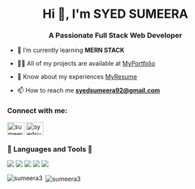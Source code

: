 <h1 align="center">Hi 👋, I'm SYED SUMEERA</h1>
<h3 align="center">A Passionate Full Stack Web Developer</h3>

- 🌱 I’m currently learning **MERN STACK**

- 👨‍💻 All of my projects are available at [MyPortfolio](https://my-portfolio-ehwa.onrender.com)
  
- 📄 Know about my experiences [MyResume](https://my-portfolio-ehwa.onrender.com/Resume%20(2).pdf)


- 📫 How to reach me **syedsumeera92@gmail.com**

<h3 align="left">Connect with me:</h3>
<p align="left">
<a href="https://linkedin.com/in/sumeera-syed" target="blank"><img align="center" src="https://raw.githubusercontent.com/rahuldkjain/github-profile-readme-generator/master/src/images/icons/Social/linked-in-alt.svg" alt="sumeera-syed" height="30" width="40" /></a>
<a href="https://www.hackerrank.com/syedsumeera92" target="blank"><img align="center" src="https://raw.githubusercontent.com/rahuldkjain/github-profile-readme-generator/master/src/images/icons/Social/hackerrank.svg" alt="syedsumeera92" height="30" width="40" /></a>
</p>

<h3 align="left">🚀 Languages and Tools 🚀</h3>

<p align="left">
  <img src="https://custom-icon-badges.herokuapp.com/badge/C-00599C?style=for-the-badge&logo=c&logoColor=white&color=blueviolet"/>
  <img src="https://custom-icon-badges.herokuapp.com/badge/JavaScript-F7DF1E?style=for-the-badge&logo=javascript&logoColor=black&color=orange"/>
  <img src="https://custom-icon-badges.herokuapp.com/badge/React-61DAFB?style=for-the-badge&logo=react&logoColor=black&color=blue"/>
  <img src="https://custom-icon-badges.herokuapp.com/badge/Node.js-339933?style=for-the-badge&logo=node.js&logoColor=white&color=green"/>
  <img src="https://custom-icon-badges.herokuapp.com/badge/MongoDB-47A248?style=for-the-badge&logo=mongodb&logoColor=white&color=limegreen"/>
</p>


<p><img align="left" src="https://github-readme-stats.vercel.app/api/top-langs?username=sumeera3&show_icons=true&locale=en&layout=compact" alt="sumeera3" /></p>

<p>&nbsp;<img align="center" src="https://github-readme-stats.vercel.app/api?username=sumeera3&show_icons=true&locale=en" alt="sumeera3" /></p>
